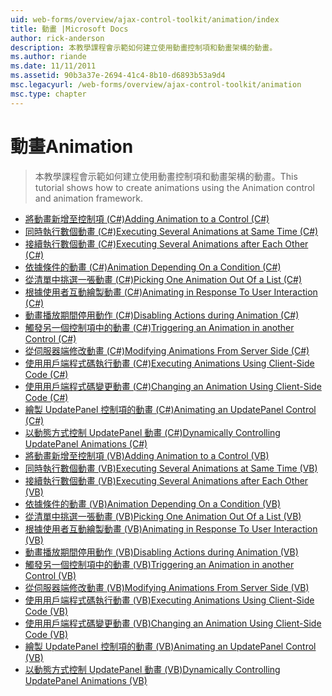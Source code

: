 ```yaml
---
uid: web-forms/overview/ajax-control-toolkit/animation/index
title: 動畫 |Microsoft Docs
author: rick-anderson
description: 本教學課程會示範如何建立使用動畫控制項和動畫架構的動畫。
ms.author: riande
ms.date: 11/11/2011
ms.assetid: 90b3a37e-2694-41c4-8b10-d6893b53a9d4
msc.legacyurl: /web-forms/overview/ajax-control-toolkit/animation
msc.type: chapter
---
```

<a name="animation"></a><span data-ttu-id="85051-103">動畫</span><span class="sxs-lookup"><span data-stu-id="85051-103">Animation</span></span>
====================
> <span data-ttu-id="85051-104">本教學課程會示範如何建立使用動畫控制項和動畫架構的動畫。</span><span class="sxs-lookup"><span data-stu-id="85051-104">This tutorial shows how to create animations using the Animation control and animation framework.</span></span>


- [<span data-ttu-id="85051-105">將動畫新增至控制項 (C#)</span><span class="sxs-lookup"><span data-stu-id="85051-105">Adding Animation to a Control (C#)</span></span>](adding-animation-to-a-control-cs.md)
- [<span data-ttu-id="85051-106">同時執行數個動畫 (C#)</span><span class="sxs-lookup"><span data-stu-id="85051-106">Executing Several Animations at Same Time (C#)</span></span>](executing-several-animations-at-the-same-time-cs.md)
- [<span data-ttu-id="85051-107">接續執行數個動畫 (C#)</span><span class="sxs-lookup"><span data-stu-id="85051-107">Executing Several Animations after Each Other (C#)</span></span>](executing-several-animations-after-each-other-cs.md)
- [<span data-ttu-id="85051-108">依據條件的動畫 (C#)</span><span class="sxs-lookup"><span data-stu-id="85051-108">Animation Depending On a Condition (C#)</span></span>](animation-depending-on-a-condition-cs.md)
- [<span data-ttu-id="85051-109">從清單中挑選一張動畫 (C#)</span><span class="sxs-lookup"><span data-stu-id="85051-109">Picking One Animation Out Of a List (C#)</span></span>](picking-one-animation-out-of-a-list-cs.md)
- [<span data-ttu-id="85051-110">根據使用者互動繪製動畫 (C#)</span><span class="sxs-lookup"><span data-stu-id="85051-110">Animating in Response To User Interaction (C#)</span></span>](animating-in-response-to-user-interaction-cs.md)
- [<span data-ttu-id="85051-111">動畫播放期間停用動作 (C#)</span><span class="sxs-lookup"><span data-stu-id="85051-111">Disabling Actions during Animation (C#)</span></span>](disabling-actions-during-animation-cs.md)
- [<span data-ttu-id="85051-112">觸發另一個控制項中的動畫 (C#)</span><span class="sxs-lookup"><span data-stu-id="85051-112">Triggering an Animation in another Control (C#)</span></span>](triggering-an-animation-in-another-control-cs.md)
- [<span data-ttu-id="85051-113">從伺服器端修改動畫 (C#)</span><span class="sxs-lookup"><span data-stu-id="85051-113">Modifying Animations From Server Side (C#)</span></span>](modifying-animations-from-the-server-side-cs.md)
- [<span data-ttu-id="85051-114">使用用戶端程式碼執行動畫 (C#)</span><span class="sxs-lookup"><span data-stu-id="85051-114">Executing Animations Using Client-Side Code (C#)</span></span>](executing-animations-using-client-side-code-cs.md)
- [<span data-ttu-id="85051-115">使用用戶端程式碼變更動畫 (C#)</span><span class="sxs-lookup"><span data-stu-id="85051-115">Changing an Animation Using Client-Side Code (C#)</span></span>](changing-an-animation-using-client-side-code-cs.md)
- [<span data-ttu-id="85051-116">繪製 UpdatePanel 控制項的動畫 (C#)</span><span class="sxs-lookup"><span data-stu-id="85051-116">Animating an UpdatePanel Control (C#)</span></span>](animating-an-updatepanel-control-cs.md)
- [<span data-ttu-id="85051-117">以動態方式控制 UpdatePanel 動畫 (C#)</span><span class="sxs-lookup"><span data-stu-id="85051-117">Dynamically Controlling UpdatePanel Animations (C#)</span></span>](dynamically-controlling-updatepanel-animations-cs.md)
- [<span data-ttu-id="85051-118">將動畫新增至控制項 (VB)</span><span class="sxs-lookup"><span data-stu-id="85051-118">Adding Animation to a Control (VB)</span></span>](adding-animation-to-a-control-vb.md)
- [<span data-ttu-id="85051-119">同時執行數個動畫 (VB)</span><span class="sxs-lookup"><span data-stu-id="85051-119">Executing Several Animations at Same Time (VB)</span></span>](executing-several-animations-at-the-same-time-vb.md)
- [<span data-ttu-id="85051-120">接續執行數個動畫 (VB)</span><span class="sxs-lookup"><span data-stu-id="85051-120">Executing Several Animations after Each Other (VB)</span></span>](executing-several-animations-after-each-other-vb.md)
- [<span data-ttu-id="85051-121">依據條件的動畫 (VB)</span><span class="sxs-lookup"><span data-stu-id="85051-121">Animation Depending On a Condition (VB)</span></span>](animation-depending-on-a-condition-vb.md)
- [<span data-ttu-id="85051-122">從清單中挑選一張動畫 (VB)</span><span class="sxs-lookup"><span data-stu-id="85051-122">Picking One Animation Out Of a List (VB)</span></span>](picking-one-animation-out-of-a-list-vb.md)
- [<span data-ttu-id="85051-123">根據使用者互動繪製動畫 (VB)</span><span class="sxs-lookup"><span data-stu-id="85051-123">Animating in Response To User Interaction (VB)</span></span>](animating-in-response-to-user-interaction-vb.md)
- [<span data-ttu-id="85051-124">動畫播放期間停用動作 (VB)</span><span class="sxs-lookup"><span data-stu-id="85051-124">Disabling Actions during Animation (VB)</span></span>](disabling-actions-during-animation-vb.md)
- [<span data-ttu-id="85051-125">觸發另一個控制項中的動畫 (VB)</span><span class="sxs-lookup"><span data-stu-id="85051-125">Triggering an Animation in another Control (VB)</span></span>](triggering-an-animation-in-another-control-vb.md)
- [<span data-ttu-id="85051-126">從伺服器端修改動畫 (VB)</span><span class="sxs-lookup"><span data-stu-id="85051-126">Modifying Animations From Server Side (VB)</span></span>](modifying-animations-from-the-server-side-vb.md)
- [<span data-ttu-id="85051-127">使用用戶端程式碼執行動畫 (VB)</span><span class="sxs-lookup"><span data-stu-id="85051-127">Executing Animations Using Client-Side Code (VB)</span></span>](executing-animations-using-client-side-code-vb.md)
- [<span data-ttu-id="85051-128">使用用戶端程式碼變更動畫 (VB)</span><span class="sxs-lookup"><span data-stu-id="85051-128">Changing an Animation Using Client-Side Code (VB)</span></span>](changing-an-animation-using-client-side-code-vb.md)
- [<span data-ttu-id="85051-129">繪製 UpdatePanel 控制項的動畫 (VB)</span><span class="sxs-lookup"><span data-stu-id="85051-129">Animating an UpdatePanel Control (VB)</span></span>](animating-an-updatepanel-control-vb.md)
- [<span data-ttu-id="85051-130">以動態方式控制 UpdatePanel 動畫 (VB)</span><span class="sxs-lookup"><span data-stu-id="85051-130">Dynamically Controlling UpdatePanel Animations (VB)</span></span>](dynamically-controlling-updatepanel-animations-vb.md)
